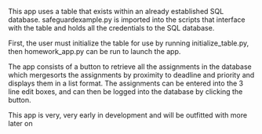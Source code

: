 This app uses a table that exists within an already established SQL database. safeguardexample.py is imported into the scripts that interface with the table and holds all the credentials to the SQL database.

First, the user must initialize the table for use by running initialize_table.py, then homework_app.py can be run to launch the app.

The app consists of a button to retrieve all the assignments in the database which mergesorts the assignments by proximity to deadline and priority and displays them in a list format. The assignments can be entered into the 3 line edit boxes, and can then be logged into the database by clicking the button.

This app is very, very early in development and will be outfitted with more later on
